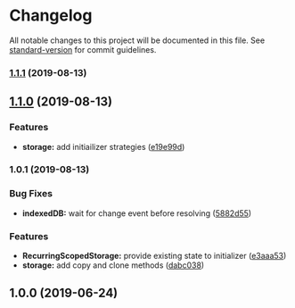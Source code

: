 # Changelog

All notable changes to this project will be documented in this file. See [standard-version](https://github.com/conventional-changelog/standard-version) for commit guidelines.

### [1.1.1](http://bitbucket.associatesys.local/ngomsw/recur/compare/v1.1.0...v1.1.1) (2019-08-13)

## [1.1.0](http://bitbucket.associatesys.local/ngomsw/recur/compare/v1.0.1...v1.1.0) (2019-08-13)


### Features

* **storage:** add initiailizer strategies ([e19e99d](http://bitbucket.associatesys.local/ngomsw/recur/commit/e19e99d))

### 1.0.1 (2019-08-13)


### Bug Fixes

* **indexedDB:** wait for change event before resolving ([5882d55](http://bitbucket.associatesys.local/ngomsw/recur/commit/5882d55))


### Features

* **RecurringScopedStorage:** provide existing state to initializer ([e3aaa53](http://bitbucket.associatesys.local/ngomsw/recur/commit/e3aaa53))
* **storage:** add copy and clone methods ([dabc038](http://bitbucket.associatesys.local/ngomsw/recur/commit/dabc038))

## 1.0.0 (2019-06-24)
